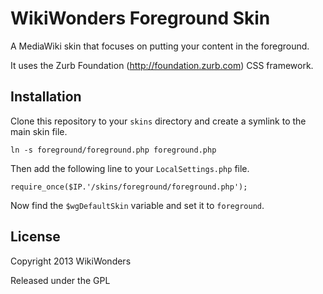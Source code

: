 # WikiWonders Foreground Skin

A MediaWiki skin that focuses on putting your content in the foreground.

It uses the Zurb Foundation (http://foundation.zurb.com) CSS framework.

## Installation

Clone this repository to your `skins` directory and create a symlink to the main skin file.

    ln -s foreground/foreground.php foreground.php

Then add the following line to your `LocalSettings.php` file.

    require_once($IP.'/skins/foreground/foreground.php');

Now find the `$wgDefaultSkin` variable and set it to `foreground`.

## License

Copyright 2013 WikiWonders

Released under the GPL
